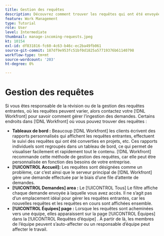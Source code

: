 ```yaml
---
title: Gestion des requêtes
description: Découvrez comment trouver les requêtes qui ont été envoyées à l’aide de tableaux de bord, [!UICONTROL Accueil], la variable [!UICONTROL Demandes] ou la propriété [!UICONTROL Équipes] page [!DNL  Workfront].
feature: Work Management
type: Tutorial
role: User
level: Intermediate
thumbnail: manage-incoming-requests.jpeg
kt: 10154
exl-id: df831816-fc60-4c63-b46c-ec2ba49fb061
source-git-commit: 187df9e953fc51bf0d1825a57719376b61140798
workflow-type: tm+mt
source-wordcount: '203'
ht-degree: 0%

---
```


# Gestion des requêtes

Si vous êtes responsable de la révision ou de la gestion des requêtes entrantes, où les requêtes peuvent varier, alors contactez votre [!DNL Workfront] pour savoir comment gérer l’ingestion des demandes. Certains endroits dans [!DNL Workfront] où vous pouvez trouver des requêtes :

* **Tableaux de bord :** Beaucoup [!DNL Workfront] les clients écrivent des rapports personnalisés qui affichent les requêtes entrantes, effectuent le suivi des requêtes qui ont été converties en projets, etc. Ces rapports individuels sont regroupés dans un tableau de bord, ce qui permet de visualiser facilement et rapidement tout le contenu. [!DNL Workfront] recommande cette méthode de gestion des requêtes, car elle peut être personnalisée en fonction des besoins de votre entreprise.
* **[!UICONTROL Accueil]:** Les requêtes sont désignées comme un problème, car c’est ainsi que le serveur principal de [!DNL Workfront] gère une demande effectuée par le biais d’une file d’attente de demandes.
* **[!UICONTROL Demandes] area :** Le [!UICONTROL Tous] Le filtre affiche chaque demande envoyée à laquelle vous avez accès. Il ne s’agit pas d’un emplacement idéal pour gérer les requêtes entrantes, car les nouvelles requêtes et les requêtes en cours sont affichées ensemble.
* **[!UICONTROL Équipes] page :** Lorsque les requêtes sont acheminées vers une équipe, elles apparaissent sur la page [!UICONTROL Équipes] dans la [!UICONTROL Requêtes d’équipe] . À partir de là, les membres de l’équipe peuvent s’auto-affecter ou un responsable d’équipe peut affecter le travail.
